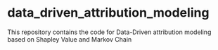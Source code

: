 # data_driven_attribution_modeling
This repository contains the code for Data-Driven attribution modeling based on Shapley Value and Markov Chain
